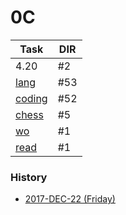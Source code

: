 
0C
======

| Task | DIR |
|------|-----|
| 4.20 | #2  |
| [lang](https://github.com/ttltrk/ELSE/blob/master/LAN/ENG/LAN.MD) | #53 |
| [coding](https://ttltrk.github.io/ttltrk.github.io/) | #52 
| [chess](https://github.com/ttltrk/ELSE/blob/master/CHESS/CHESS.MD) | #5 |
| [wo](https://github.com/ttltrk/ELSE/blob/master/PWR/PWR.MD) | #1 |
| [read](https://github.com/ttltrk/BKS/blob/master/README.MD) | #1 |


### History

- [2017-DEC-22 (Friday)](https://github.com/ttltrk/0con/blob/master/0con/HISTORY/2017-12-22.MD)

